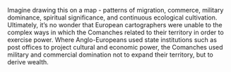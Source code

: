 
Imagine drawing this on a map - patterns of migration, commerce, military dominance, spiritual significance, and continuous ecological cultivation. Ultimately, it’s no wonder that European cartographers were unable to the complex ways in which the Comanches related to their territory in order to exercise power. Where Anglo-Europeans used state institutions such as post offices to project cultural and economic power, the Comanches used military and commercial domination not to expand their territory, but to derive wealth.

